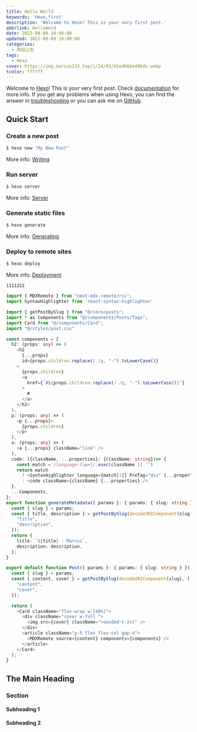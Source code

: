 ```yaml
---
title: Hello World
keywords: 'Hexo,first'
description: 'Welcome to Hexo! This is your very first post.'
abbrlink: HelloWord
date: 2022-08-09 18:00:00
updated: 2022-08-09 18:00:00
categories:
  - 网站公告
tags:
  - Hexo
cover: https://img.marcus233.top/i/24/03/65ed666e496dc.webp
tcolor: ffffff
---
```

Welcome to [Hexo](https://hexo.io/)! This is your very first post. Check [documentation](https://hexo.io/docs/) for more info. If you get any problems when using Hexo, you can find the answer in [troubleshooting](https://hexo.io/docs/troubleshooting.html) or you can ask me on [GitHub](https://github.com/hexojs/hexo/issues).

<!-- more -->

## Quick Start

### Create a new post

``` bash
$ hexo new "My New Post"
```

More info: [Writing](https://hexo.io/docs/writing.html)

### Run server

``` bash
$ hexo server
```

More info: [Server](https://hexo.io/docs/server.html)

### Generate static files

``` bash
$ hexo generate
```

More info: [Generating](https://hexo.io/docs/generating.html)

### Deploy to remote sites

``` bash
$ hexo deploy
```

More info: [Deployment](https://hexo.io/docs/one-command-deployment.html)

`1111222`

```ts
import { MDXRemote } from "next-mdx-remote/rsc";
import SyntaxHighlighter from 'react-syntax-highlighter'

import { getPostBySlug } from "@/core/posts";
import * as Components from "@/components/Posts/Tags";
import Card from "@/components/Card";
import "@/styles/post.css"

const components = {
  h2: (props: any) => (
    <h2
      {...props}
      id={props.children.replace(/ /g, "-").toLowerCase()}
    >
      {props.children}
      <a
        href={`#${props.children.replace(/ /g, "-").toLowerCase()}`}
      >
        #
      </a>
    </h2>
  ),
  p: (props: any) => (
    <p {...props}>
      {props.children}
    </p>
  ),
  a: (props: any) => (
    <a {...props} className="link" />
  ),
  code: ({className, ...properties}: {className: string})=> {
    const match = /language-(\w+)/.exec(className || '')
    return match
      ? <SyntaxHighlighter language={match[1]} PreTag="div" {...properties} />
      : <code className={className} {...properties} />
  },
  ...Components,
};
export function generateMetadata({ params }: { params: { slug: string } }) {
  const { slug } = params;
  const { title, description } = getPostBySlug(decodeURIComponent(slug), [
    "title",
    "description",
  ]);
  return {
    title: `${title} - Marcus`,
    description: description,
  };
}

export default function Post({ params }: { params: { slug: string } }) {
  const { slug } = params;
  const { content, cover } = getPostBySlug(decodeURIComponent(slug), [
    "content",
    "cover",
  ]);

  return (
    <Card className="flex-wrap w-[40%]">
      <div className="cover w-full ">
        <img src={cover} className="rounded-t-2xl" />
      </div>
      <article className="p-5 flex flex-col gap-4">
        <MDXRemote source={content} components={components} />
      </article>
    </Card>
  );
}
```

## The Main Heading

### Section

#### Subheading 1

#### Subheading 2